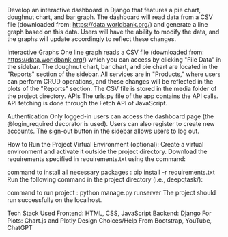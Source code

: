 Develop an interactive dashboard in Django that features a pie chart, doughnut chart, and bar graph. The dashboard will read data from a CSV file (downloaded from: https://data.worldbank.org/) and generate a line graph based on this data. Users will have the ability to modify the data, and the graphs will update accordingly to reflect these changes.

Interactive Graphs
One line graph reads a CSV file (downloaded from: https://data.worldbank.org/) which you can access by clicking "File Data" in the sidebar.
The doughnut chart, bar chart, and pie chart are located in the "Reports" section of the sidebar.
All services are in "Products," where users can perform CRUD operations, and these changes will be reflected in the plots of the "Reports" section.
The CSV file is stored in the media folder of the project directory.
APIs
The urls.py file of the app contains the API calls. API fetching is done through the Fetch API of JavaScript.

Authentication
Only logged-in users can access the dashboard page (the @login_required decorator is used). Users can also register to create new accounts. The sign-out button in the sidebar allows users to log out.

How to Run the Project
Virtual Environment (optional): Create a virtual environment and activate it outside the project directory. Download the requirements specified in requirements.txt using the command:

command to install all necessary packages : 
pip install -r requirements.txt
Run the following command in the project directory (i.e., deepqtask/):

command to run project : 
python manage.py runserver
The project should run successfully on the localhost.

Tech Stack Used
Frontend: HTML, CSS, JavaScript
Backend: Django
For Plots: Chart.js and Plotly
Design Choices/Help From
Bootstrap, YouTube, ChatGPT
